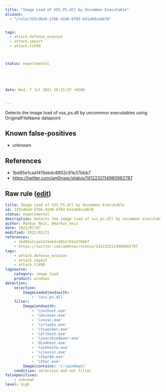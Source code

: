 ```yaml
---
title: "Image Load of VSS_PS.dll by Uncommon Executable"
aliases:
  - "/rule/333cdbe8-27bb-4246-bf82-b41a0dca4b70"


tags:
  - attack.defense_evasion
  - attack.impact
  - attack.t1490



status: experimental





date: Wed, 7 Jul 2021 18:21:57 +0200


---
```


Detects the image load of vss_ps.dll by uncommon executables using OriginalFileName datapoint

<!--more-->


## Known false-positives

* unknown



## References

* 1bd85e1caa1415ebdc8852c91e37bbb7
* https://twitter.com/am0nsec/status/1412232114980982787


## Raw rule ([edit](https://github.com/SigmaHQ/sigma/edit/master/rules/windows/image_load/image_load_suspicious_vss_ps_load.yml))
```yaml
title: Image Load of VSS_PS.dll by Uncommon Executable
id: 333cdbe8-27bb-4246-bf82-b41a0dca4b70
status: experimental
description: Detects the image load of vss_ps.dll by uncommon executables using OriginalFileName datapoint
author: Markus Neis, @markus_neis
date: 2021/07/07
modified: 2022/02/21
references:
    - 1bd85e1caa1415ebdc8852c91e37bbb7
    - https://twitter.com/am0nsec/status/1412232114980982787    
tags:
    - attack.defense_evasion
    - attack.impact 
    - attack.t1490
logsource:
    category: image_load
    product: windows
detection:
    selection:
        ImageLoaded|endswith:
            - '\vss_ps.dll'
    filter:
        Image|endswith:
            - '\svchost.exe'
            - '\msiexec.exe'
            - '\vssvc.exe'
            - '\srtasks.exe'
            - '\tiworker.exe'
            - '\dllhost.exe'
            - '\searchindexer.exe'
            - 'dismhost.exe'
            - 'taskhostw.exe'
            - '\clussvc.exe'
            - '\thor64.exe'
            - '\thor.exe'
        Image|contains: 'c:\windows\'
    condition: selection and not filter
falsepositives:
    - unknown
level: high 

```
